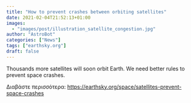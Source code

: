 ```yaml
---
title: "How to prevent crashes between orbiting satellites"
date: 2021-02-04T21:52:13+01:00
images:
  - "images/post/illustration_satellite_congestion.jpg"
author: "AstroBot"
categories: ["News"]
tags: ["earthsky.org"]
draft: false
---
```


Thousands more satellites will soon orbit Earth. We need better rules to prevent space crashes.

Διαβάστε περισσότερα: https://earthsky.org/space/satellites-prevent-space-crashes
